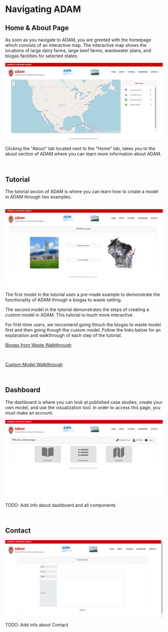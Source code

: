 <h1> Navigating ADAM </h1>

<h2>Home & About Page</h2>

<p>
    As soon as you navigate to ADAM, you are greeted with the homepage which consists of an interactive map. The interactive map shows the locations of large dairy farms, large beef farms, wastewater plans, and biogas facilities for selected states.
<p>

<img src="Pictures\Navigation\homepg.png">

<br>

<p>
    Clicking the "About" tab located next to the "Home" tab, takes you to the about section of ADAM where you can learn more information about ADAM. 
</p>

<br>

<h2> Tutorial </h2>

<p>The tutorial secion of ADAM is where you can learn how to create a model in ADAM through two examples.</p>

<br>

<img src="Pictures\Navigation\tutorialpg.png">

<p>The first model in the tutorial uses a pre-made example to demonstrate the functionality of ADAM through a biogas to waste setting.
</p>

<p>The second model in the tutorial demonstrates the steps of creating a custom model in ADAM. This tutorial is much more interactive. 
</p>

<p>For first-time users, we reccomend going throuh the biogas to waste model first and then going though the custom model. Follow the links below for an explanation and walkthrough of each step of the tutorial. 
</p>

<a href="biogas_from_waste.html">Biogas from Waste Walkthrough</a>

<br>

<a href="custom_model_pg1.html">Custom Model Walkthrough</a>

<br>

<h2>Dashboard</h2>

<p>
    The dashboard is where you can look at published case studies, create your own model, and use the visualization tool. In order to access this page, you must make an account.
</p>

<img src="Pictures\Navigation\dashboardpg.png">
<p>TODO: Add info about dashboard and all components</p> 
<br> 

<h2>Contact</h2>

<img src="Pictures\Navigation\contactpg.png">
<p>TODO: Add info about Contact</p> 

<br>
<br>

